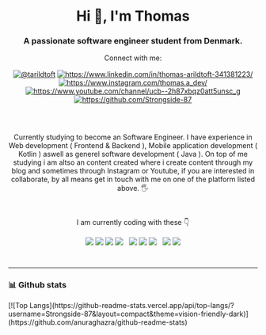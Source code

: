 <h1 align="center">Hi 👋, I'm Thomas</h1>
<h3 align="center">A passionate software engineer student from Denmark.</h3>

<p align="center">Connect with me:</p>
<p align="center">
<a href="https://twitter.com/@tarildtoft" target="blank"><img align="center" src="https://img.shields.io/badge/Twitter-1DA1F2?style=for-the-badge&logo=twitter&logoColor=white" alt="@tarildtoft" /></a>
<a href="https://www.linkedin.com/in/thomas-arildtoft-341381223/" target="blank"><img align="center" src="https://img.shields.io/badge/LinkedIn-0077B5?style=for-the-badge&logo=linkedin&logoColor=white" alt="https://www.linkedin.com/in/thomas-arildtoft-341381223/"  /></a>
<a href="https://www.instagram.com/thomas.a_dev/" target="blank"><img align="center" src="https://img.shields.io/badge/Instagram-E4405F?style=for-the-badge&logo=instagram&logoColor=white" alt="https://www.instagram.com/thomas.a_dev/" /></a>
<a href="https://www.youtube.com/channel/ucb--2h87xbqz0att5unsc_g" target="blank"><img align="center" src="https://img.shields.io/badge/YouTube-FF0000?style=for-the-badge&logo=youtube&logoColor=white" alt="https://www.youtube.com/channel/ucb--2h87xbqz0att5unsc_g" /></a>
 <a href="https://github.com/Strongside-87" target="blank"><img align="center" src="https://img.shields.io/badge/GitHub-100000?style=for-the-badge&logo=github&logoColor=white" alt="https://github.com/Strongside-87" /></a>
<div> <img align="center" src="https://komarev.com/ghpvc/?username=Strongside-87&style=flat-square&color=blue" alt=""/></div>
</p>

 &nbsp;
  
<p align="center"> Currently studying to become an Software Engineer. I have experience in Web development ( Frontend & Backend ), Mobile application development ( Kotlin ) aswell as generel software development ( Java ). On top of me studying i am altso an content created where i create content through my blog and sometimes through Instagram or Youtube, if you are interested in collaborate, by all means get in touch with me on one of the platform listed above. 🖐️ </p>

  &nbsp;
   
<p align="center">I am currently coding with these 👇</p>

<p align="center">
 <target="blank"><img align="center" src="https://img.shields.io/badge/HTML5-E34F26?style=for-the-badge&logo=html5&logoColor=white"/>
 <target="blank"><img align="center" src="https://img.shields.io/badge/CSS3-1572B6?style=for-the-badge&logo=css3&logoColor=white"/>
 <target="blank"><img align="center" src="https://img.shields.io/badge/JavaScript-F7DF1E?style=for-the-badge&logo=javascript&logoColor=black"/> 
 <target="blank"><img align="center" src="https://img.shields.io/badge/React-20232A?style=for-the-badge&logo=react&logoColor=61DAFB"/> 
   &nbsp;
 <target="blank"><img align="center" src="https://img.shields.io/badge/C-00599C?style=for-the-badge&logo=c&logoColor=white"/>
 <target="blank"><img align="center" src="https://img.shields.io/badge/C%23-239120?style=for-the-badge&logo=c-sharp&logoColor=white"/>
 <target="blank"><img align="center" src="https://img.shields.io/badge/MySQL-00000F?style=for-the-badge&logo=mysql&logoColor=white"/>
   &nbsp;
 <target="blank"><img align="center" src="https://img.shields.io/badge/Java-ED8B00?style=for-the-badge&logo=java&logoColor=white"/>
 <target="blank"><img align="center" src="https://img.shields.io/badge/Kotlin-0095D5?&style=for-the-badge&logo=kotlin&logoColor=white"/>
</p>

   &nbsp;
   &nbsp;
   &nbsp;
   
   ________________________________________________________________________________________________________________
   <h3 align="left"> 📊 Github stats</h3>
 [![Top Langs](https://github-readme-stats.vercel.app/api/top-langs/?username=Strongside-87&layout=compact&theme=vision-friendly-dark)](https://github.com/anuraghazra/github-readme-stats)

